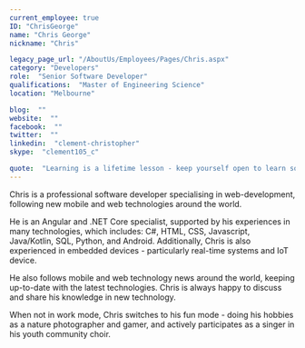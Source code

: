 ```yaml
---
current_employee: true
ID: "ChrisGeorge"
name: "Chris George"
nickname: "Chris"

legacy_page_url: "/AboutUs/Employees/Pages/Chris.aspx"
category: "Developers"
role:  "Senior Software Developer"
qualifications:  "Master of Engineering Science"
location: "Melbourne"

blog:  ""
website:  ""
facebook:  ""
twitter:  ""
linkedin:  "clement-christopher"
skype:  "clement105_c"

quote:  "Learning is a lifetime lesson - keep yourself open to learn something new!"
---
```


Chris is a professional software developer specialising in web-development, following new mobile and web technologies around the world.  

He is an Angular and .NET Core specialist, supported by his experiences in many technologies, which includes: C#, HTML, CSS, Javascript, Java/Kotlin, SQL, Python, and Android. Additionally, Chris is also experienced in embedded devices - particularly real-time systems and IoT device.

He also follows mobile and web technology news around the world, keeping up-to-date with the latest technologies. Chris is always happy to discuss and share his knowledge in new technology.

When not in work mode, Chris switches to his fun mode - doing his hobbies as a nature photographer and gamer, and actively participates as a singer in his youth community choir.  